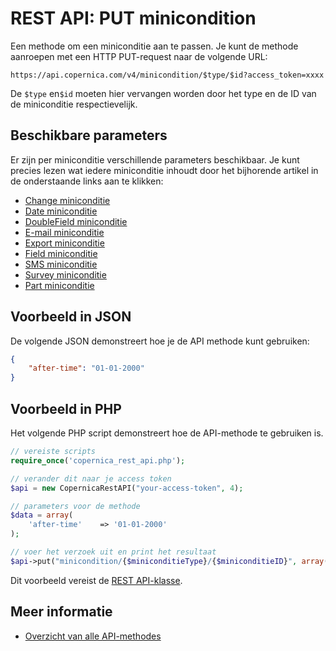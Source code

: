 # REST API: PUT minicondition

Een methode om een miniconditie aan te passen.
Je kunt de methode aanroepen met een HTTP PUT-request naar de volgende URL:

`https://api.copernica.com/v4/minicondition/$type/$id?access_token=xxxx`

De `$type` en`$id` moeten hier vervangen worden door het type en de ID 
van de miniconditie respectievelijk.

## Beschikbare parameters

Er zijn per miniconditie verschillende parameters beschikbaar. Je kunt 
precies lezen wat iedere miniconditie inhoudt door het bijhorende artikel in 
de onderstaande links aan te klikken:

- [Change miniconditie](./rest-condition-type-change.md)
- [Date miniconditie](./rest-condition-type-date.md)
- [DoubleField miniconditie](./rest-condition-type-doublefield.md)
- [E-mail miniconditie](./rest-condition-type-email.md)
- [Export miniconditie](./rest-condition-type-export.md)
- [Field miniconditie](./rest-condition-type-field.md)
- [SMS miniconditie](./rest-condition-type-sms.md)
- [Survey miniconditie](./rest-condition-type-survey.md)
- [Part miniconditie](./rest-condition-type-part.md)

## Voorbeeld in JSON
De volgende JSON demonstreert hoe je de API methode kunt gebruiken:

```json
{
    "after-time": "01-01-2000"
}
```

## Voorbeeld in PHP
Het volgende PHP script demonstreert hoe de API-methode te gebruiken is.

```php
// vereiste scripts
require_once('copernica_rest_api.php');

// verander dit naar je access token
$api = new CopernicaRestAPI("your-access-token", 4);

// parameters voor de methode
$data = array(
    'after-time'    => '01-01-2000'
);

// voer het verzoek uit en print het resultaat
$api->put("minicondition/{$miniconditieType}/{$miniconditieID}", array(), $data);
```

Dit voorbeeld vereist de [REST API-klasse](rest-php).

## Meer informatie

* [Overzicht van alle API-methodes](rest-api)
